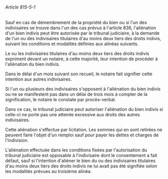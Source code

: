 ###### Article 815-5-1

Sauf en cas de démembrement de la propriété du bien ou si l'un des indivisaires se trouve dans l'un des cas prévus à l'article 836, l'aliénation d'un bien indivis peut être autorisée par le tribunal judiciaire, à la demande de l'un ou des indivisaires titulaires d'au moins deux tiers des droits indivis, suivant les conditions et modalités définies aux alinéas suivants.

Le ou les indivisaires titulaires d'au moins deux tiers des droits indivis expriment devant un notaire, à cette majorité, leur intention de procéder à l'aliénation du bien indivis.

Dans le délai d'un mois suivant son recueil, le notaire fait signifier cette intention aux autres indivisaires.

Si l'un ou plusieurs des indivisaires s'opposent à l'aliénation du bien indivis ou ne se manifestent pas dans un délai de trois mois à compter de la signification, le notaire le constate par procès-verbal.

Dans ce cas, le tribunal judiciaire peut autoriser l'aliénation du bien indivis si celle-ci ne porte pas une atteinte excessive aux droits des autres indivisaires.

Cette aliénation s'effectue par licitation. Les sommes qui en sont retirées ne peuvent faire l'objet d'un remploi sauf pour payer les dettes et charges de l'indivision.

L'aliénation effectuée dans les conditions fixées par l'autorisation du tribunal judiciaire est opposable à l'indivisaire dont le consentement a fait défaut, sauf si l'intention d'aliéner le bien du ou des indivisaires titulaires d'au moins deux tiers des droits indivis ne lui avait pas été signifiée selon les modalités prévues au troisième alinéa.

